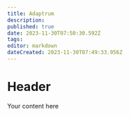 ```yaml
---
title: Adaptrum
description: 
published: true
date: 2023-11-30T07:50:30.592Z
tags: 
editor: markdown
dateCreated: 2023-11-30T07:49:33.956Z
---
```


# Header
Your content here